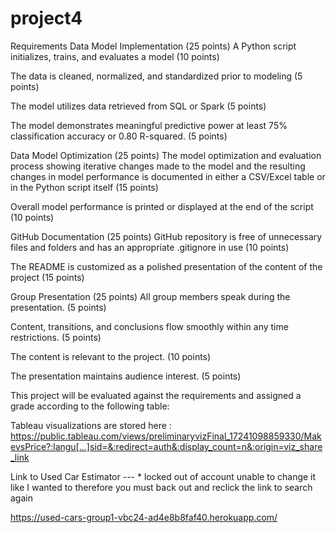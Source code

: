 # project4

Requirements
Data Model Implementation (25 points)
A Python script initializes, trains, and evaluates a model (10 points)

The data is cleaned, normalized, and standardized prior to modeling (5 points)

The model utilizes data retrieved from SQL or Spark (5 points)

The model demonstrates meaningful predictive power at least 75% classification accuracy or 0.80 R-squared. (5 points)

Data Model Optimization (25 points)
The model optimization and evaluation process showing iterative changes made to the model and the resulting changes in model performance is documented in either a CSV/Excel table or in the Python script itself (15 points)

Overall model performance is printed or displayed at the end of the script (10 points)

GitHub Documentation (25 points)
GitHub repository is free of unnecessary files and folders and has an appropriate .gitignore in use (10 points)

The README is customized as a polished presentation of the content of the project (15 points)

Group Presentation (25 points)
All group members speak during the presentation. (5 points)

Content, transitions, and conclusions flow smoothly within any time restrictions. (5 points)

The content is relevant to the project. (10 points)

The presentation maintains audience interest. (5 points)

This project will be evaluated against the requirements and assigned a grade according to the following table:

Tableau visualizations are stored here : 
https://public.tableau.com/views/preliminaryvizFinal_17241098859330/MakevsPrice?:langu[…]sid=&:redirect=auth&:display_count=n&:origin=viz_share_link

Link to Used Car Estimator --- * locked out of account unable to change it like I wanted to therefore you must back out and reclick the link to search again

https://used-cars-group1-vbc24-ad4e8b8faf40.herokuapp.com/

